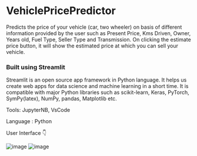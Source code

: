 # VehiclePricePredictor
Predicts the price of your vehicle (car, two wheeler) on basis of different information provided by the user such as Present Price, Kms Driven, Owner, Years old, 
Fuel Type, Seller Type and Transmission.
On clicking the estimate price button, it will show the estimated price at which you can sell your vehicle.

### Built using Streamlit
Streamlit is an open source app framework in Python language. It helps us create web apps for data science and machine learning in a short time. It is compatible with major Python libraries such as scikit-learn, Keras, PyTorch, SymPy(latex), NumPy, pandas, Matplotlib etc.

Tools: JupyterNB, VsCode

Language : Python

User Interface 👇

![image](https://user-images.githubusercontent.com/70481199/182026448-856c5e9a-dc91-4306-9929-2340fd10fd63.png)
![image](https://user-images.githubusercontent.com/70481199/182026480-37f52bf5-c044-4e7d-afef-af1d1efcb577.png)
